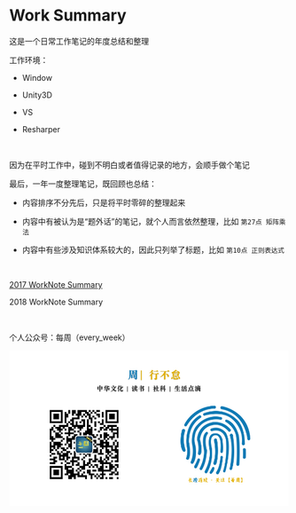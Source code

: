 # Work Summary

这是一个日常工作笔记的年度总结和整理

工作环境：

- Window
- Unity3D
- VS
- Resharper

  ​    

因为在平时工作中，碰到不明白或者值得记录的地方，会顺手做个笔记

最后，一年一度整理笔记，既回顾也总结：

- 内容排序不分先后，只是将平时零碎的整理起来
- 内容中有被认为是“题外话”的笔记，就个人而言依然整理，比如 `第27点 矩阵乘法`
- 内容中有些涉及知识体系较大的，因此只列举了标题，比如 `第10点 正则表达式` 

  ​    

[2017 WorkNote Summary]()

2018 WorkNote Summary


  ​  

个人公众号：每周（every_week）

![每周](Images/每周.jpg)